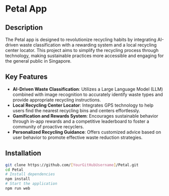 # Petal App


## Description
The Petal app is designed to revolutionize recycling habits by integrating AI-driven waste classification with a rewarding system and a local recycling center locator. This project aims to simplify the recycling process through technology, making sustainable practices more accessible and engaging for the general public in Singapore.

## Key Features
- **AI-Driven Waste Classification**: Utilizes a Large Language Model (LLM) combined with image recognition to accurately identify waste types and provide appropriate recycling instructions.
- **Local Recycling Center Locator**: Integrates GPS technology to help users find the nearest recycling bins and centers effortlessly.
- **Gamification and Rewards System**: Encourages sustainable behavior through in-app rewards and a competitive leaderboard to foster a community of proactive recyclers.
- **Personalized Recycling Guidance**: Offers customized advice based on user behavior to promote effective waste reduction strategies.

## Installation
```bash
git clone https://github.com/[YourGitHubUsername]/Petal.git
cd Petal
# Install dependencies
npm install
# Start the application
npm run web
